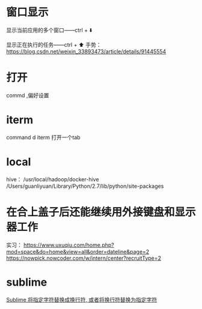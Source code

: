 # 窗口显示
显示当前应用的多个窗口——ctrl +  ⬇️

显示正在执行的任务——ctrl + ⬆️
手势：https://blog.csdn.net/weixin_33893473/article/details/91445554

# 打开
commd ,偏好设置

# iterm
command d iterm 打开一个tab

# local
hive： /usr/local/hadoop/docker-hive
/Users/guanliyuan/Library/Python/2.7/lib/python/site-packages

# 在合上盖子后还能继续用外接键盘和显示器工作
实习：
https://www.uxuqiu.com/home.php?mod=space&do=home&view=all&order=dateline&page=2
https://nowpick.nowcoder.com/w/intern/center?recruitType=2

# sublime
[Sublime 将指定字符替换成换行符, 或者将换行符替换为指定字符](https://blog.csdn.net/chenchuwai/article/details/117702568)